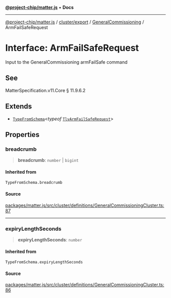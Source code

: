 [**@project-chip/matter.js**](../../../../../README.md) • **Docs**

***

[@project-chip/matter.js](../../../../../modules.md) / [cluster/export](../../../README.md) / [GeneralCommissioning](../README.md) / ArmFailSafeRequest

# Interface: ArmFailSafeRequest

Input to the GeneralCommissioning armFailSafe command

## See

MatterSpecification.v11.Core § 11.9.6.2

## Extends

- [`TypeFromSchema`](../../../../../tlv/export/README.md#typefromschemas)\<*typeof* [`TlvArmFailSafeRequest`](../README.md#tlvarmfailsaferequest)\>

## Properties

### breadcrumb

> **breadcrumb**: `number` \| `bigint`

#### Inherited from

`TypeFromSchema.breadcrumb`

#### Source

[packages/matter.js/src/cluster/definitions/GeneralCommissioningCluster.ts:87](https://github.com/project-chip/matter.js/blob/7a8cbb56b87d4ccf34bec5a9a95ab40a1711324f/packages/matter.js/src/cluster/definitions/GeneralCommissioningCluster.ts#L87)

***

### expiryLengthSeconds

> **expiryLengthSeconds**: `number`

#### Inherited from

`TypeFromSchema.expiryLengthSeconds`

#### Source

[packages/matter.js/src/cluster/definitions/GeneralCommissioningCluster.ts:86](https://github.com/project-chip/matter.js/blob/7a8cbb56b87d4ccf34bec5a9a95ab40a1711324f/packages/matter.js/src/cluster/definitions/GeneralCommissioningCluster.ts#L86)
